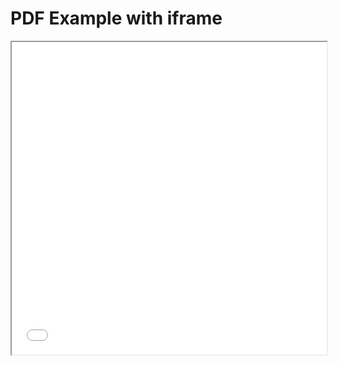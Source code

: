 <!DOCTYPE html>
<html>
  <head>
    <title>Title of the document</title>
  </head>
  <body>
    <h1>PDF Example with iframe</h1>
    <iframe src="./nye.pdf" width="100%" height="500px">
    </iframe>
  </body>
</html>
